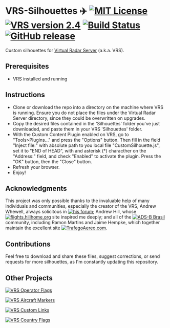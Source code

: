 # VRS-Silhouettes ✈️ [![MIT License](https://img.shields.io/badge/License-MIT-red.svg)](LICENSE) [![VRS version 2.4](https://img.shields.io/badge/VRS-v2.4-blue.svg)](http://virtualradarserver.co.uk/Download.aspx) [![Build Status](https://scrutinizer-ci.com/g/dedevillela/VRS-Silhouettes/badges/build.png?b=master)](https://scrutinizer-ci.com/g/dedevillela/VRS-Silhouettes/build-status/master) [![GitHub release](https://img.shields.io/github/release/dedevillela/VRS-Silhouettes.svg)]()
Custom silhouettes for [Virtual Radar Server](http://www.virtualradarserver.co.uk "Virtual Radar Server's Homepage") (a.k.a. VRS).

## Prerequisites
- VRS installed and running

## Instructions
- Clone or download the repo into a directory on the machine where VRS is running. Ensure you do not place the files under the Virtual Radar Server directory, since they could be overwritten on upgrades.
- Copy the desired files contained in the 'Silhouettes' folder you've just downloaded, and paste them in your VRS 'Silhouettes' folder.
- With the Custom Content Plugin enabled on VRS, go to "Tools>Plugins..." and press the "Options" button. Then fill in the field "Inject file:" with absolute path to you local file "CustomSilhouette.js", set it to "END of HEAD", with and asterisk (*) characther on the "Address:" field, and check "Enabled" to activate the plugin. Press the "OK" button, then the "Close" button.
- Refresh your browser.
- Enjoy!

## Acknowledgments
This project was only possible thanks to the invaluable help of many individuals and communities, especially the creator of the VRS, Andrew Whewell, always solicitous in [![his forum](https://img.shields.io/badge/VRS-Forum-blue.svg)](https://forum.virtualradarserver.co.uk/); Andrew Hill, whose [![flights.hillhome.org](https://img.shields.io/badge/flights-hillhome.org-ADD6FF.svg)](http://flights.hillhome.org/) site inspired me deeply; and all of the [![ADS-B Brasil](https://img.shields.io/badge/ADS--B-Brasil-lightgrey.svg)](http://bradsb.com/forum/index.php) community, including Ramon Martins and Jaime Hempke, which together maintain the excellent site [![TrafegoAereo.com](https://img.shields.io/badge/Trafego-Aereo-yellowgreen.svg)](http://trafegoaereo.com/).

## Contributions
Feel free to download and share these files, suggest corrections, or send requests for more silhouettes, as I'm constantly updating this repository.

## Other Projects

[![VRS Operator Flags](https://img.shields.io/badge/VRS-Operator_Flags-red.svg)](https://github.com/dedevillela/VRS-Operator-Flags)

[![VRS Aircraft Markers](https://img.shields.io/badge/VRS-Aircraft_Markers-orange.svg)](https://github.com/dedevillela/VRS-Aircraft-Markers)

[![VRS Custom Links](https://img.shields.io/badge/VRS-Custom_Links-yellow.svg)](https://github.com/dedevillela/VRS-Custom-links/)

[![VRS Country Flags](https://img.shields.io/badge/VRS-Country_Flags-green.svg)](https://github.com/dedevillela/VRS-Country-Flags)
